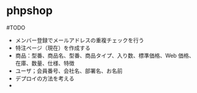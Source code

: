 # phpshop

#TODO

- メンバー登録でメールアドレスの重複チェックを行う
- 特注ページ（現在）を作成する
- 商品：型番、商品名、型番、商品タイプ、入り数、標準価格、Web 価格、在庫、数量、仕様、特徴
- ユーザ；会員番号、会社名、部署名、お名前
- デプロイの方法を考える
-
